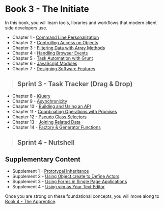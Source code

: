 # Book 3 - The Initiate

In this book, you will learn tools, libraries and workflows that modern client side developers use.

* Chapter 1 - [Command Line Personalization](./chapters/CLI_PERSONALIZATION.md)
* Chapter 2 - [Controlling Access on Objects](./chapters/JS_OBJECT_CREATE.md)
* Chapter 3 - [Filtering Data with Array Methods](./chapters/JS_ARRAY_METHODS.md)
* Chapter 4 - [Handling Browser Events](./chapters/JS_EVENTS.md)
* Chapter 5 - [Task Automation with Grunt](./chapters/AUTOMATION_GRUNT.md)
* Chapter 6 - [JavaScript Modules](./chapters/JS_MODULES.md)
* Chapter 7 - [Designing Software Features](./chapters/DESIGN_FEATURES.md)

> ## Sprint 3 - Task Tracker (Drag & Drop)

* Chapter 8 - [jQuery](./chapters/JQUERY.md)
* Chapter 9 - [Asynchronicity](./chapters/ASYNC_XHR.md)
* Chapter 10 - [Building and Using an API](./chapters/JSON_SERVER_API.md)
* Chapter 11 - [Coordinating Operations with Promises](./chapters/PROMISES.md)
* Chapter 12 - [Pseudo Class Selectors](./chapters/CSS_PSEUDOCLASSES.md)
* Chapter 13 - [Joining Related Data](./chapters/JS_JOINING_DATA.md)
* Chapter 14 - [Factory & Generator Functions](./chapters/JS_FACTORY_FUNCTION.md)

> ## Sprint 4 - Nutshell

## Supplementary Content

* Supplement 1 - [Prototypal Inheritance](./chapters/PROTOTYPAL.md)
* Supplement 2 - [Using Object.create to Define Actors](./chapters/JS_ACTORS.md)
* Supplement 3 - [Using Forms in Single Page Applications](./chapters/FORMS_SPA.md)
* Supplement 4 - [Using vim as Your Text Editor](./chapters/VIM.md)

Once you are strong on these foundational concepts, you will move along to [Book 4 - The Apprentice](../book-4-the-apprentice/README.md).
